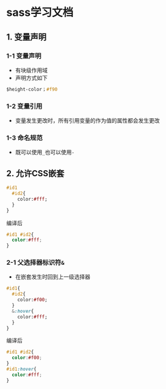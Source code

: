 <!--
 * @Author: 张远航
 * @Date: 2022-03-21 13:51:28
 * @LastEditTime: 2022-03-21 16:58:43
 * @LastEditors: 张圣
 * @Description: 
 * @FilePath: \vue3note\sass.md
-->
# sass学习文档
## 1. 变量声明
### 1-1 变量声明
- 有块级作用域
- 声明方式如下
~~~sass
$height-color；#f90
~~~
### 1-2 变量引用
- 变量发生更改时，所有引用变量的作为值的属性都会发生更改
### 1-3 命名规范
- 既可以使用`_`也可以使用`-`
## 2. 允许CSS嵌套
~~~sass
#id1
  #id2{
    color:#fff;
  }
}
~~~
编译后
~~~css
#id1 #id2{
  color:#fff;
}
~~~
### 2-1 父选择器标识符`&`
- 在嵌套发生时回到上一级选择器
~~~sass
#id1{
  #id2{
    color:#f00;
  }
  &:hover{
    color:#fff;
  }
}
~~~
编译后
~~~css
#id1 #id2{
  color:#f00;
}
#id1:hover{
  color:#fff;
}
~~~
